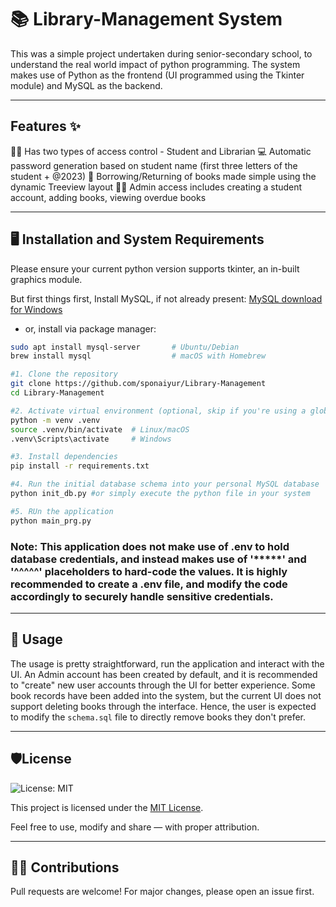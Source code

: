 # 📚 Library-Management System
This was a simple project undertaken during senior-secondary school, to understand the real world impact of python programming. The system makes use of Python as the frontend (UI programmed using the Tkinter module) and MySQL as the backend.

---

## Features ✨
👩‍🎓 Has two types of access control - Student and Librarian
💻 Automatic password generation based on student name (first three letters of the student + @2023)
📕 Borrowing/Returning of books made simple using the dynamic Treeview layout
👩‍💻 Admin access includes creating a student account, adding books, viewing overdue books

---

## 🖥️ Installation and System Requirements
Please ensure your current python version supports tkinter, an in-built graphics module.

But first things first, Install MySQL, if not already present:
[MySQL download for Windows](https://dev.mysql.com/downloads/installer/)
- or, install via package manager:
```bash
sudo apt install mysql-server       # Ubuntu/Debian
brew install mysql                  # macOS with Homebrew
```

```bash 
#1. Clone the repository
git clone https://github.com/sponaiyur/Library-Management
cd Library-Management

#2. Activate virtual environment (optional, skip if you're using a global setup)
python -m venv .venv
source .venv/bin/activate  # Linux/macOS
.venv\Scripts\activate     # Windows

#3. Install dependencies
pip install -r requirements.txt

#4. Run the initial database schema into your personal MySQL database
python init_db.py #or simply execute the python file in your system

#5. RUn the application
python main_prg.py
```
### Note: This application does not make use of .env to hold database credentials, and instead makes use of '*****' and '^^^^^' placeholders to hard-code the values. It is highly recommended to create a .env file, and modify the code accordingly to securely handle sensitive credentials.

---

## 🚀 Usage
The usage is pretty straightforward, run the application and interact with the UI. An Admin account has been created by default, and it is recommended to "create" new user accounts through the UI for better experience. Some book records have been added into the system, but the current UI does not support deleting books through the interface. Hence, the user is expected to modify the `schema.sql` file to directly remove books they don't prefer.

---

## 🛡️License
![License: MIT](https://img.shields.io/badge/License-MIT-yellow.svg)

This project is licensed under the [MIT License](LICENSE).

Feel free to use, modify and share — with proper attribution. 

---

## 🙋‍♀️ Contributions
Pull requests are welcome! For major changes, please open an issue first.





